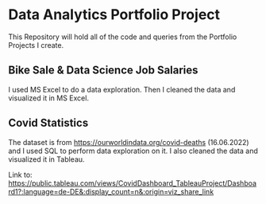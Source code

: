 # Data Analytics Portfolio Project 

This Repository will hold all of the code and queries from the Portfolio Projects I create.

## Bike Sale & Data Science Job Salaries

I used MS Excel to do a data exploration. Then I cleaned the data and visualized it in MS Excel.

## Covid Statistics

The dataset is from https://ourworldindata.org/covid-deaths (16.06.2022) and I used SQL to perform data exploration on it. 
I also cleaned the data and visualized it in Tableau. 

Link to: https://public.tableau.com/views/CovidDashboard_TableauProject/Dashboard1?:language=de-DE&:display_count=n&:origin=viz_share_link
